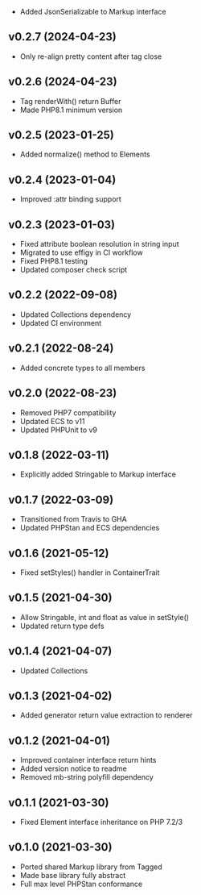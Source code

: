 * Added JsonSerializable to Markup interface

## v0.2.7 (2024-04-23)
* Only re-align pretty content after tag close

## v0.2.6 (2024-04-23)
* Tag renderWith() return Buffer
* Made PHP8.1 minimum version

## v0.2.5 (2023-01-25)
* Added normalize() method to Elements

## v0.2.4 (2023-01-04)
* Improved :attr binding support

## v0.2.3 (2023-01-03)
* Fixed attribute boolean resolution in string input
* Migrated to use effigy in CI workflow
* Fixed PHP8.1 testing
* Updated composer check script

## v0.2.2 (2022-09-08)
* Updated Collections dependency
* Updated CI environment

## v0.2.1 (2022-08-24)
* Added concrete types to all members

## v0.2.0 (2022-08-23)
* Removed PHP7 compatibility
* Updated ECS to v11
* Updated PHPUnit to v9

## v0.1.8 (2022-03-11)
* Explicitly added Stringable to Markup interface

## v0.1.7 (2022-03-09)
* Transitioned from Travis to GHA
* Updated PHPStan and ECS dependencies

## v0.1.6 (2021-05-12)
* Fixed setStyles() handler in ContainerTrait

## v0.1.5 (2021-04-30)
* Allow Stringable, int and float as value in setStyle()
* Updated return type defs

## v0.1.4 (2021-04-07)
* Updated Collections

## v0.1.3 (2021-04-02)
* Added generator return value extraction to renderer

## v0.1.2 (2021-04-01)
* Improved container interface return hints
* Added version notice to readme
* Removed mb-string polyfill dependency

## v0.1.1 (2021-03-30)
* Fixed Element interface inheritance on PHP 7.2/3

## v0.1.0 (2021-03-30)
* Ported shared Markup library from Tagged
* Made base library fully abstract
* Full max level PHPStan conformance
